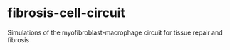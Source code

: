 # fibrosis-cell-circuit
Simulations of the myofibroblast-macrophage circuit for tissue repair and fibrosis 
